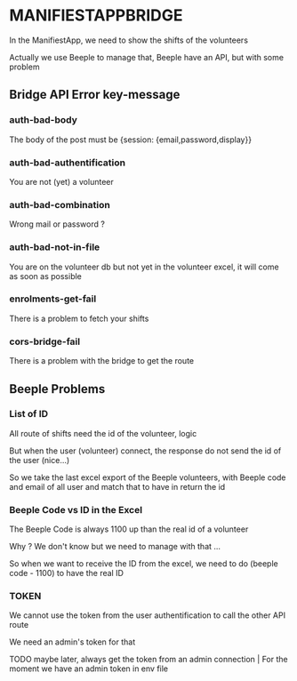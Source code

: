 # MANIFIESTAPPBRIDGE

In the ManifiestApp, we need to show the shifts of the volunteers

Actually we use Beeple to manage that, Beeple have an API, but with some problem




## Bridge API Error key-message

### auth-bad-body

The body of the post must be {session: {email,password,display}}


### auth-bad-authentification

You are not (yet) a volunteer


### auth-bad-combination

Wrong mail or password ?


### auth-bad-not-in-file

You are on the volunteer db but not yet in the volunteer excel, it will come as soon as possible


### enrolments-get-fail

There is a problem to fetch your shifts


### cors-bridge-fail

There is a problem with the bridge to get the route




## Beeple Problems

### List of ID

All route of shifts need the id of the volunteer, logic

But when the user (volunteer) connect, the response do not send the id of the user (nice...)

So we take the last excel export of the Beeple volunteers, with Beeple code and email of all user and match that to have in return the id


### Beeple Code vs ID in the Excel

The Beeple Code is always 1100 up than the real id of a volunteer

Why ? We don't know but we need to manage with that ...

So when we want to receive the ID from the excel, we need to do (beeple code - 1100) to have the real ID


### TOKEN

We cannot use the token from the user authentification to call the other API route

We need an admin's token for that

TODO maybe later, always get the token from an admin connection | For the moment we have an admin token in env file
